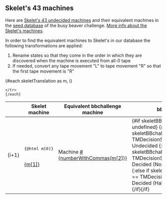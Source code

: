 <script lang="ts">

import { onMount } from 'svelte';
import { API } from '$lib/api_server';
import { numberWithCommas } from '$lib/utils';
import {
		TMDecisionStatus,
		APIDecisionStatusToTMDecisionStatus
	} from '$lib/tm';

// Translating the 43 (HNR and BL_2) Skelet's machines
// cf: https://skelet.ludost.net/bb/nreg.html

let skeletTranslation = [
		[
			'C1L E1L  H1L D1L  D1R D0L  A1L E1R  B0L C0R',
			'mAQEDAQEFAAAAAQEEAQAEAAEEAQEBAQAFAAECAAAD',
			68329601
		],
		[
			'C1L E0R  H1L C0R  D1R A0L  A1R D1R  A1L B0R',
			'mAQEDAAAFAAAAAAADAQAEAAEBAQABAQAEAQEBAAAC',
			55767995
		],
		[
			'C1L A0R  H1L E1L  D1R B0L  A1R C1R  C0L D1L',
			'mAQEDAAABAAAAAQEFAQAEAAECAQABAQADAAEDAQEE',
			5950405
		],
		[
			'C1L D0R  H1L E0L  D1R C1L  E1L A1R  B1L D0L',
			'mAQEDAAAEAAAAAAEFAQAEAQEDAQEFAQABAQECAAEE',
			6897876
		],
		[
			'C1L A1L  H1L D0L  D1R E0L  A1L C0R  C1R B0L',
			'mAQEDAQEBAAAAAAEEAQAEAAEFAQEBAAADAQADAAEC',
			60581745
		],
		[
			'C1L B0R  H1L D0R  D1L A0R  E1R C0L  C1R E1R',
			'mAQEDAAACAAAAAAAEAQEEAAABAQAFAAEDAQADAQAF',
			58211439
		],
		[
			'C1L B0R  H1L E1R  D1L A1L  A1R D0L  A0R C1R',
			'mAQEDAAACAAAAAQAFAQEEAQEBAQABAAEEAAABAQAD',
			7196989
		],
		[
			'C1L B0R  H1L C0R  D1L C0L  E0R C1L  A0R E1R',
			'mAQEDAAACAAAAAAADAQEEAAEDAAAFAQEDAAABAQAF',
			7728246
		],
		[
			'C1L D1R  H1L C0L  A1R C1L  E1R A0R  B1L E0L',
			'mAQEDAQAEAAAAAAEDAQABAQEDAQAFAAABAQECAAEF',
			12554268
		],
		[
			'C1L A0L  H1L C0L  D0R A1L  B1L E1R  D1R E0R',
			'mAQEDAAEBAAAAAAEDAAAEAQEBAQECAQAFAQAEAAAF',
			3810716
		],
		[
			'C1L A0L  H1L A0R  D0R A1L  E0R D1R  A1L B0R',
			'mAQEDAAEBAAAAAAABAAAEAQEBAAAFAQAEAQEBAAAC',
			3810169
		],
		[
			'C1L E0L  H1L E1L  D0R A1L  A0L C1R  C1R B0L',
			'mAQEDAAEFAAAAAQEFAAAEAQEBAAEBAQADAQADAAEC',
			4982511
		],
		[
			'C1L B0R  H1L A1R  D0L E1R  E0R C1L  C1R A0R',
			'mAQEDAAACAAAAAQABAAEEAQAFAAAFAQEDAQADAAAB',
			7566785
		],
		[
			'B1L H1L  C1R E0R  D1L B0R  D0L A1L  C0R A0L',
			'mAQECAAAAAQADAAAFAQEEAAACAAEEAQEBAAADAAEB',
			31357173
		],
		[
			'B1L H1L  C1L B1R  D1R E1L  B1R D0R  A1L C0L',
			'mAQECAAAAAQEDAQACAQAEAQEFAQACAAAEAQEBAAED',
			2204428
		],
		[
			'B1L H1L  C0R D1L  D1R C1R  E1L E0L  A0L B0R',
			'mAQECAAAAAAADAQEEAQAEAQADAQEFAAEFAAEBAAAC',
			20569060
		],
		[
			'B1L H1L  C0R E1L  D0R C1R  A1L B1R  B0L A0L',
			'mAQECAAAAAAADAQEFAAAEAQADAQEBAQACAAECAAEB',
			1365166
		],
		[
			'B1L H1L  C0L D0R  D1L E0R  E1L A0L  C1R D0R',
			'mAQECAAAAAAEDAAAEAQEEAAAFAQEFAAEBAQADAAAE',
			15439451
		],
		[
			'B1L H1L  C0L B0L  C1R D0R  A1L E0R  A0R E0R',
			'mAQECAAAAAAEDAAECAQADAAAEAQEBAAAFAAABAAAF',
			14536286
		],
		[
			'B1L H1L  C0L D1L  D0R C1L  E1R A0L  A1L E0R',
			'mAQECAAAAAAEDAQEEAAAEAQEDAQAFAAEBAQEBAAAF',
			347505
		],
		[
			'C1L E1L  A1L H1L  D1R E0R  B1R E1R  C1R A0L',
			'mAQEDAQEFAQEBAAAAAQAEAAAFAQACAQAFAQADAAEB',
			9980689
		],
		[
			'C1L E0L  A1R H1L  D1R A0L  D0R B1R  C0L B0R',
			'mAQEDAAEFAQABAAAAAQAEAAEBAAAEAQACAAEDAAAC',
			45615747
		],
		[
			'C1L C0R  D0L H1L  D1R E0L  C1L E0R  A1R B1L',
			'mAQEDAAADAAEEAAAAAQAEAAEFAQEDAAAFAQABAQEC',
			6237150
		],
		[
			'C1L A1L  E1R H1L  D1R D0R  B0R E0L  A0L C1R',
			'mAQEDAQEBAQAFAAAAAQAEAAAEAAACAAEFAAEBAQAD',
			60658955
		],
		[
			'C1L A0R  A1L H1L  D1R E1L  A1R D0R  E0L B0R',
			'mAQEDAAABAQEBAAAAAQAEAQEFAQABAAAEAAEFAAAC',
			47260245
		],
		[
			'C1L E1R  D1R H1L  D1L C0L  A1R D1L  B1R A0R',
			'mAQEDAQAFAQAEAAAAAQEEAAEDAQABAQEEAQACAAAB',
			13134219
		],
		[
			'C1L E0R  E0L H1L  D1L B0L  A1R A0L  A0R E1R',
			'mAQEDAAAFAAEFAAAAAQEEAAECAQABAAEBAAABAQAF',
			7163434
		],
		[
			'C1L E0L  D1R H1L  B1L E1L  A1R E1R  A1L D0R',
			'mAQEDAAEFAQAEAAAAAQECAQEFAQABAQAFAQEBAAAE',
			5657318
		],
		[
			'C1L D0R  A0L H1L  A1R D0L  E1R B1L  C1L C0R',
			'mAQEDAAAEAAEBAAAAAQABAAEEAQAFAQECAQEDAAAD',
			6626162
		],
		[
			'C1L E0L  C1R H1L  D0R A1L  A1R E0R  B1R E0L',
			'mAQEDAAEFAQADAAAAAAAEAQEBAQABAAAFAQACAAEF',
			4986661
		],
		[
			'C1L B0R  E0R H1L  D0L C1L  E1L C0L  A1R C0R',
			'mAQEDAAACAAAFAAAAAAEEAQEDAQEFAAEDAQABAAAD',
			56967673
		],
		[
			'C1L E0R  C0L H1L  D0L B0L  D1R A0R  A1R D1L',
			'mAQEDAAAFAAEDAAAAAAEEAAECAQAEAAABAQABAQEE',
			6957734
		],
		[
			'C1L D1R  E1R H1L  D0L C0L  B1R A0R  A1R E1L',
			'mAQEDAQAEAQAFAAAAAAEEAAEDAQACAAABAQABAQEF',
			11896833
		],
		[
			'C1L D1R  E1R H1L  D0L C0L  B1R A0R  A1R A1L',
			'mAQEDAQAEAQAFAAAAAAEEAAEDAQACAAABAQABAQEB',
			11896832
		],
		[
			'C1L D1R  E1R H1L  D0L C0L  B1R A0R  A1R A0R',
			'mAQEDAQAEAQAFAAAAAAEEAAEDAQACAAABAQABAAAB',
			11896831
		],
		[
			'C1L E1R  D1R H1L  D0L C0L  B1R A1L  D1L A0R',
			'mAQEDAQAFAQAEAAAAAAEEAAEDAQACAQEBAQEEAAAB',
			13609549
		],
		[
			'C1L B0R  C1R H1L  D0L D0R  A1R E0L  D1L E1L',
			'mAQEDAAACAQADAAAAAAEEAAAEAQABAAEFAQEEAQEF',
			7512832
		],
		[
			'C1L C0L  D1L H1L  B0L D0R  E0R A1L  A1R E1R',
			'mAQEDAAEDAQEEAAAAAAECAAAEAAAFAQEBAQABAQAF',
			35771936
		],
		[
			'B1L D1L  C1R H1L  E1R D1R  E1L C0R  A1L D0L',
			'mAQECAQEEAQADAAAAAQAFAQAEAQEFAAADAQEBAAEE',
			9914965
		],
		[
			'B1L A0L  C1R H1L  C0R D0R  E1L B0L  E0L A1L',
			'mAQECAAEBAQADAAAAAAADAAAEAQEFAAECAAEFAQEB',
			3841616
		],
		[
			'B1L A0R  C1L H1L  D0L E1R  E1L A0L  C1R A0R',
			'mAQECAAABAQEDAAAAAAEEAQAFAQEFAAEBAQADAAAB',
			5915217
		],
		[
			'B1L E0R  C1L H1L  D0L C0L  D1R A0R  B0R E0R',
			'mAQECAAAFAQEDAAAAAAEEAAEDAQAEAAABAAACAAAF',
			57874080
		],
		[
			'B1L A0R  C0L H1L  C1R D1L  E1L A1R  B0L D0R',
			'mAQECAAABAAEDAAAAAQADAQEEAQEFAQABAAECAAAE',
			5878998
		]
	];

	let skeletBBchallengeStatus = {};

	

	onMount(async () => {
		try {
			for (let skeletMachine of skeletTranslation) {
				const response = await API.get(`/machine/${skeletMachine[2]}`, {});
				if (response.data['status'] !== undefined)
					skeletBBchallengeStatus[skeletMachine[2]] = APIDecisionStatusToTMDecisionStatus(
						response.data['status']
					);
			}
		} catch (error) {
			console.log(error);
		}
	});
</script>
<div class="dark w-full ">
<div class="prose prose-invert text-white -mt-4  xl:justify-start lg:ml-[170px] ml-0 sm:ml-4 font-sans prose-base sm:prose-lg w-full">
<div class="leading-normal ">
<div>

<!-- This is needed as a hack when no table of contents is used because of :global(.prose h2:first-child) in __layout.svelte -->
##

## Skelet's 43 machines

Here are  <a href="https://skelet.ludost.net/bb/nreg.html" rel="external">Skelet's 43 undecided machines</a> and their equivalent machines in the <a href="/method#seed-database" rel="external">seed database</a> of the busy beaver challenge. <a href="/story#skelets-43-undecided-machines" rel="external">More info about the Skelet's machines</a>.

In order to find the equivalent machines to Skelet's in our database the following transformations are applied:

1. Rename states so that they come in the order in which they are discovered when the machine is executed from all-0 tape
2. If needed, convert any tape movement "L" to tape movement "R" so that the first tape movement is "R"

<table>
<thead>
<th></th>
<th>Skelet machine</th>
<th>Equivalent bbchallenge machine</th>
<th>bbchallenge status</th>
</thead>
<tbody>
  {#each skeletTranslation as m, i}
	<tr>
	  <td>{i+1}</td>
		<td class="leading-tight text-sm"><pre class="m-0 inline bg-transparent p-0 select-all -ml-4">{@html m[0]}</pre><br/><span ><a href="/{m[1]}" rel="external" class="text-[0.6rem] underline">{m[1]}</a></span></td>
		<td>Machine <a href="/{m[2]}" rel="external" class="underline">#{numberWithCommas(m[2])}</a></td>
		<td>
		{#if skeletBBchallengeStatus[m[2]] !== undefined}
		{#if skeletBBchallengeStatus[m[2]] == TMDecisionStatus.UNDECIDED}
			<span class="text-orange-400 font-bold">Undecided</span>
		{:else if skeletBBchallengeStatus[m[2]] == TMDecisionStatus.DECIDED_NON_HALT}
			<div>
				<span class="text-green-400 font-bold">Decided (Non Halt)</span>
			</div>
		{:else if skeletBBchallengeStatus[m[2]] == TMDecisionStatus.DECIDED_HALT}
			<div>
				<span class="text-green-400 font-bold">Decided (Halt)</span>
			</div>
		{/if}{/if}</td>
		
	</tr>
	{/each}
</tbody>

</table>

</div>
</div>
</div>
</div>
